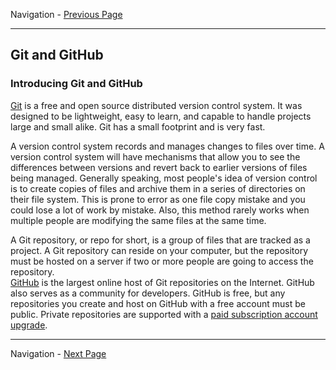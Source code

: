 Navigation - [Previous Page](LTRDEV-1100-Guide-02-Tools.md)

---

## Git and GitHub

### Introducing Git and GitHub

[Git](https://git-scm.com/) is a free and open source distributed version control system.  It was designed to be 
lightweight, easy to learn, and capable to handle projects large and small alike.  Git has a small footprint and is 
very fast.

A version control system records and manages changes to files over time.  A version control system will have 
mechanisms that allow you to see the differences between versions and revert back to earlier versions of files being 
managed.  Generally speaking, most people's idea of version control is to create copies of files and archive them in 
a series of directories on their file system.  This is prone to error as one file copy mistake and you could 
lose a lot of work by mistake.  Also, this method rarely works when multiple people are modifying the same files at the
same time.
 
A Git repository, or repo for short, is a group of files that are tracked as a project.  A Git repository can reside on 
your computer, but the repository must be hosted on a server if two or more people are going to access the repository.  
[GitHub](https://github.com/) is the largest online host of Git repositories on the Internet.  GitHub also serves as 
a community for developers.  GitHub is free, but any repositories you create and host on GitHub with a free account must
be public.  Private repositories are supported with a
[paid subscription account upgrade](https://github.com/account/upgrade).

---

Navigation - [Next Page](LTRDEV-1100-Guide-02b.md)
